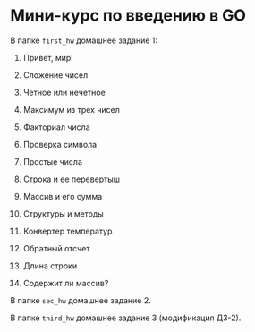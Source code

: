 # Мини-курс по введению в GO

В папке `first_hw` домашнее задание 1:

1. Привет, мир!

2. Сложение чисел

3. Четное или нечетное

4. Максимум из трех чисел

5. Факториал числа

6. Проверка символа

7. Простые числа

8. Строка и ее перевертыш

9. Массив и его сумма

10. Структуры и методы

11. Конвертер температур

12. Обратный отсчет

13. Длина строки

14. Содержит ли массив?

В папке `sec_hw` домашнее задание 2.

В папке `third_hw` домашнее задание 3 (модификация ДЗ-2).